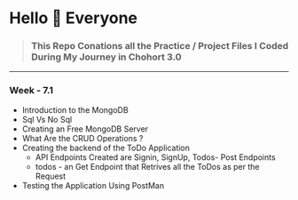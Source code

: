 # Hello 👋 Everyone

> ### This Repo Conations all the Practice / Project Files I Coded During My Journey in Chohort 3.0


---

### Week - 7.1

* Introduction to the MongoDB
* Sql Vs No Sql
* Creating an Free MongoDB Server
* What Are the CRUD Operations ?
* Creating the backend of the ToDo Application
  * API Endpoints Created are Signin, SignUp, Todos- Post Endpoints
  * todos - an Get Endpoint that Retrives all the ToDos as per the Request
* Testing the Application Using PostMan
